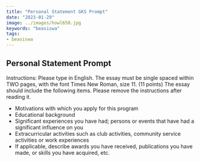 ```yaml
---
title: "Personal Statement GKS Prompt"
date: "2023-01-29"
image: ../images/howl650.jpg
keywords: "beasiswa"
tags:
- beasiswa
---
```

## Personal Statement Prompt

Instructions: Please type in English. The essay must be single spaced within TWO pages, with the font Times New Roman, size 11. (11 points) The essay should include the following items. Please remove the instructions after reading it.

- Motivations with which you apply for this program
- Educational background
- Significant experiences you have had; persons or events that have had a significant influence on you
- Extracurricular activities such as club activities, community service activities or work experiences
- If applicable, describe awards you have received, publications you have made, or skills you have acquired, etc.
